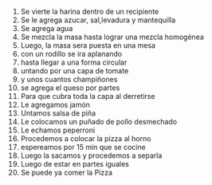 1. Se vierte la harina dentro de un recipiente
2. Se le agrega azucar, sal,levadura y mantequilla
3. Se agrega agua
4. Se mezcla la masa hasta lograr una mezcla homogénea
5. Luego, la masa sera puesta en una mesa 
6. con un rodillo se ira aplanando 
7. hasta llegar a una forma circular 
8. untando por una capa de tomate
9. y unos cuantos champiñones
10. se agrega el queso por partes  
11. Para que cubra toda la capa al derretirse 
12. Le agregamos jamón 
13. Untamos salsa de piña 
14. Le colocamos un puñado de pollo desmechado
15. Le echamos peperroni
16. Procedemos a colocar la pizza al horno
17. espereamos por 15 min que se cocine
18. Luego la sacamos y procedemos a separla
19. Luego de estar en partes iguales 
20. Se puede ya comer la Pizza